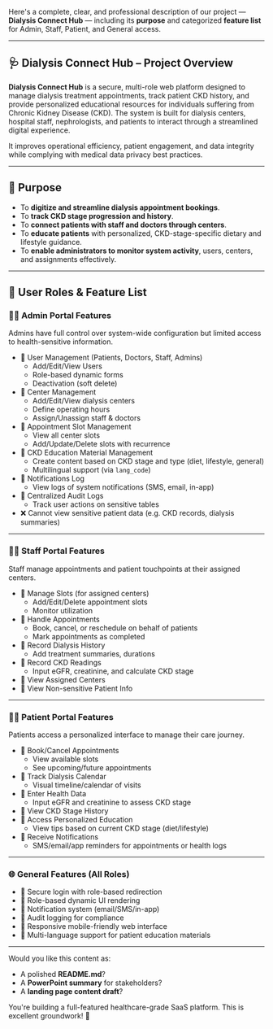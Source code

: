 Here's a complete, clear, and professional description of our project — **Dialysis Connect Hub** — including its **purpose** and categorized **feature list** for Admin, Staff, Patient, and General access.

---

## 🩺 **Dialysis Connect Hub – Project Overview**

**Dialysis Connect Hub** is a secure, multi-role web platform designed to manage dialysis treatment appointments, track patient CKD history, and provide personalized educational resources for individuals suffering from Chronic Kidney Disease (CKD). The system is built for dialysis centers, hospital staff, nephrologists, and patients to interact through a streamlined digital experience.

It improves operational efficiency, patient engagement, and data integrity while complying with medical data privacy best practices.

---

## 🎯 **Purpose**

- To **digitize and streamline dialysis appointment bookings**.
- To **track CKD stage progression and history**.
- To **connect patients with staff and doctors through centers**.
- To **educate patients** with personalized, CKD-stage-specific dietary and lifestyle guidance.
- To **enable administrators to monitor system activity**, users, centers, and assignments effectively.

---

## 🔐 **User Roles & Feature List**

### 👩‍💼 **Admin Portal Features**

Admins have full control over system-wide configuration but limited access to health-sensitive information.

- 🔹 User Management (Patients, Doctors, Staff, Admins)
  - Add/Edit/View Users
  - Role-based dynamic forms
  - Deactivation (soft delete)
- 🔹 Center Management
  - Add/Edit/View dialysis centers
  - Define operating hours
  - Assign/Unassign staff & doctors
- 🔹 Appointment Slot Management
  - View all center slots
  - Add/Update/Delete slots with recurrence
- 🔹 CKD Education Material Management
  - Create content based on CKD stage and type (diet, lifestyle, general)
  - Multilingual support (via `lang_code`)
- 🔹 Notifications Log
  - View logs of system notifications (SMS, email, in-app)
- 🔹 Centralized Audit Logs
  - Track user actions on sensitive tables
- ❌ Cannot view sensitive patient data (e.g. CKD records, dialysis summaries)

---

### 👨‍⚕️ **Staff Portal Features**

Staff manage appointments and patient touchpoints at their assigned centers.

- 🔹 Manage Slots (for assigned centers)
  - Add/Edit/Delete appointment slots
  - Monitor utilization
- 🔹 Handle Appointments
  - Book, cancel, or reschedule on behalf of patients
  - Mark appointments as completed
- 🔹 Record Dialysis History
  - Add treatment summaries, durations
- 🔹 Record CKD Readings
  - Input eGFR, creatinine, and calculate CKD stage
- 🔹 View Assigned Centers
- 🔹 View Non-sensitive Patient Info

---

### 👩‍🦰 **Patient Portal Features**

Patients access a personalized interface to manage their care journey.

- 🔹 Book/Cancel Appointments
  - View available slots
  - See upcoming/future appointments
- 🔹 Track Dialysis Calendar
  - Visual timeline/calendar of visits
- 🔹 Enter Health Data
  - Input eGFR and creatinine to assess CKD stage
- 🔹 View CKD Stage History
- 🔹 Access Personalized Education
  - View tips based on current CKD stage (diet/lifestyle)
- 🔹 Receive Notifications
  - SMS/email/app reminders for appointments or health logs

---

### 🌐 **General Features (All Roles)**

- 🔹 Secure login with role-based redirection
- 🔹 Role-based dynamic UI rendering
- 🔹 Notification system (email/SMS/in-app)
- 🔹 Audit logging for compliance
- 🔹 Responsive mobile-friendly web interface
- 🔹 Multi-language support for patient education materials

---

Would you like this content as:
- A polished **README.md**?
- A **PowerPoint summary** for stakeholders?
- A **landing page content draft**?

You're building a full-featured healthcare-grade SaaS platform. This is excellent groundwork! 🚀